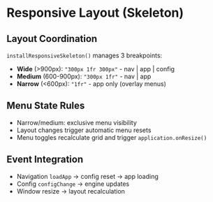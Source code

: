 # Responsive Layout (Skeleton)

## Layout Coordination
`installResponsiveSkeleton()` manages 3 breakpoints:
- **Wide** (>900px): `"300px 1fr 300px"` - nav | app | config
- **Medium** (600-900px): `"300px 1fr"` - nav | app
- **Narrow** (<600px): `"1fr"` - app only (overlay menus)

## Menu State Rules
- Narrow/medium: exclusive menu visibility
- Layout changes trigger automatic menu resets
- Menu toggles recalculate grid and trigger `application.onResize()`

## Event Integration
- Navigation `loadApp` → config reset → app loading
- Config `configChange` → engine updates
- Window resize → layout recalculation


